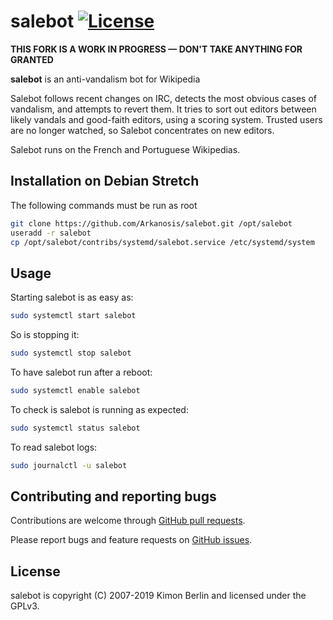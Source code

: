 # salebot [![License](https://img.shields.io/badge/license-GPLv3-blue.svg)](/LICENSE)

**THIS FORK IS A WORK IN PROGRESS — DON'T TAKE ANYTHING FOR GRANTED**

**salebot** is an anti-vandalism bot for Wikipedia

Salebot follows recent changes on IRC, detects the most obvious cases of 
vandalism, and attempts to revert them.
It tries to sort out editors between likely vandals and good-faith editors,
using a scoring system. Trusted users are no longer watched, so Salebot
concentrates on new editors.

Salebot runs on the French and Portuguese Wikipedias.

## Installation on Debian Stretch

The following commands must be run as root

```sh
git clone https://github.com/Arkanosis/salebot.git /opt/salebot
useradd -r salebot
cp /opt/salebot/contribs/systemd/salebot.service /etc/systemd/system
```

## Usage

Starting salebot is as easy as:

```sh
sudo systemctl start salebot
```

So is stopping it:

```sh
sudo systemctl stop salebot
```

To have salebot run after a reboot:

```sh
sudo systemctl enable salebot
```

To check is salebot is running as expected:

```sh
sudo systemctl status salebot
```

To read salebot logs:

```sh
sudo journalctl -u salebot
```

## Contributing and reporting bugs

Contributions are welcome through [GitHub pull requests](https://github.com/kimonberlin/salebot/pulls).

Please report bugs and feature requests on [GitHub issues](https://github.com/kimonberlin/salebot/issues).

## License

salebot is copyright (C) 2007-2019 Kimon Berlin and licensed under the GPLv3.
